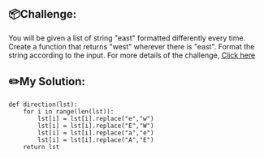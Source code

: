 ## 📦Challenge:
You will be given a list of string "east" formatted differently every time. Create a function that returns "west" wherever there is "east". Format the string according to the input.
For more details of the challenge, [Click here][https://edabit.com/challenge/39utPCHvtWqt5vaz9]
## ✏️My Solution:
```
def direction(lst):
	for i in range(len(lst)):
		lst[i] = lst[i].replace("e","w")
		lst[i] = lst[i].replace("E","W")
		lst[i] = lst[i].replace("a","e")
		lst[i] = lst[i].replace("A","E")
	return lst
```

[https://edabit.com/challenge/39utPCHvtWqt5vaz9]: https://edabit.com/challenge/39utPCHvtWqt5vaz9
